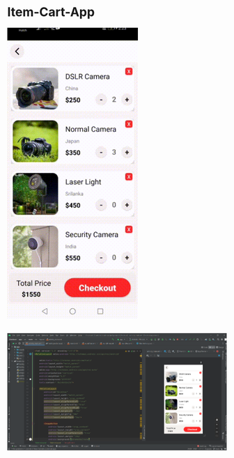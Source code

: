 # Item-Cart-App
<img align="center" width="300px" alt="Coding"  src="./readme/VID-20221220-WA0012.gif"><br><br><br>
<img align="center" alt="Coding"  src="./readme/ss.png">
